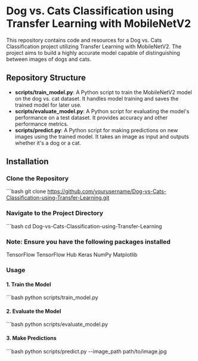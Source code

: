 # Dog vs. Cats Classification using Transfer Learning with MobileNetV2

This repository contains code and resources for a Dog vs. Cats Classification project utilizing Transfer Learning with MobileNetV2. The project aims to build a highly accurate model capable of distinguishing between images of dogs and cats.

## Repository Structure

- **scripts/train_model.py**: A Python script to train the MobileNetV2 model on the dog vs. cat dataset. It handles model training and saves the trained model for later use.
- **scripts/evaluate_model.py**: A Python script for evaluating the model's performance on a test dataset. It provides accuracy and other performance metrics.
- **scripts/predict.py**: A Python script for making predictions on new images using the trained model. It takes an image as input and outputs whether it's a dog or a cat.

## Installation

### Clone the Repository

\```bash
git clone https://github.com/yourusername/Dog-vs-Cats-Classification-using-Transfer-Learning.git


### Navigate to the Project Directory
\```bash
cd Dog-vs-Cats-Classification-using-Transfer-Learning


### Note: Ensure you have the following packages installed
TensorFlow
TensorFlow Hub
Keras
NumPy
Matplotlib

### Usage
#### 1. Train the Model
\```bash
python scripts/train_model.py

#### 2. Evaluate the Model
\```bash
python scripts/evaluate_model.py

#### 3. Make Predictions
\```bash
python scripts/predict.py --image_path path/to/image.jpg


